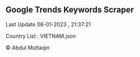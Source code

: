 

## Google Trends Keywords Scraper 
 
Last Update 08-01-2023 , 21:37:21

Country List :
VIETNAM.json



© Abdul Muttaqin 
